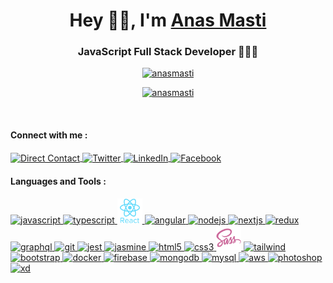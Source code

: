 <h1 align="center">Hey 👋🏻, I'm <a href="https://anasmasti.com/"> Anas Masti</a></h1>
<h3 align="center">JavaScript Full Stack Developer 👨🏻‍💻</h3>

<p align="center"> 
  <a href="https://twitter.com/anasmasti" target="blank"><img src="https://img.shields.io/twitter/follow/anasmasti?logo=twitter&style=for-the-badge" alt="anasmasti" /></a> 
</p>

<p align="center"> 
  <a href="https://github.com/ryo-ma/github-profile-trophy"><img src="https://github-profile-trophy.vercel.app/?username=anasmasti" alt="anasmasti" /></a> 
</p>

<br/>

<h4 align="left">Connect with me :</h4>
<div align="left">
  <a href="https://anasmasti.com/contact" target="_blank" rel="noreferrer">
    <img align="center" src="https://www.iconsdb.com/icons/preview/violet/message-2-xxl.png" alt="Direct Contact" height="30" width="30" />
  </a>
  <a href="https://twitter.com/anasmasti" target="_blank" rel="noreferrer">
    <img align="center" src="https://www.iconsdb.com/icons/preview/violet/twitter-xxl.png" alt="Twitter" height="30" width="30" />
  </a>
  <a href="https://linkedin.com/in/anas-masti-616040189" target="_blank" rel="noreferrer">
    <img align="center" src="https://www.iconsdb.com/icons/preview/violet/linkedin-xxl.png" alt="LinkedIn" height="30" width="30" />
  </a>
  <a href="https://fb.com/anas.masti.96" target="_blank" rel="noreferrer">
    <img align="center" src="https://www.iconsdb.com/icons/preview/violet/facebook-xl.png" alt="Facebook" height="30" width="30" />
  </a>
</div>

<h4 align="left">Languages and Tools :</h4>
<div align="left"> 
  <a href="https://developer.mozilla.org/en-US/docs/Web/JavaScript" target="_blank" rel="noreferrer"> 
    <img src="https://logodownload.org/wp-content/uploads/2022/04/javascript-logo-1.png" alt="javascript" width="40" height="40"/> 
  </a> 
  <a href="https://www.typescriptlang.org/" target="_blank" rel="noreferrer"> 
    <img src="https://upload.wikimedia.org/wikipedia/commons/thumb/4/4c/Typescript_logo_2020.svg/2048px-Typescript_logo_2020.svg.png" alt="typescript"          width="40" height="40"/> 
  </a> 
   <a href="https://reactjs.org/" target="_blank" rel="noreferrer"> 
    <img src="https://raw.githubusercontent.com/devicons/devicon/master/icons/react/react-original-wordmark.svg" alt="react" width="40" height="40"/> 
  </a> 
  <a href="https://angular.io" target="_blank" rel="noreferrer"> 
    <img src="https://angular.io/assets/images/logos/angular/angular.svg" alt="angular" width="40" height="40"/> 
  </a> 
    <a href="https://nodejs.org" target="_blank" rel="noreferrer"> 
    <img src="https://brandslogos.com/wp-content/uploads/images/nodejs-icon-logo.png" alt="nodejs" width="40" height="40"/> 
  </a> 
    <a href="https://nextjs.org/" target="_blank" rel="noreferrer"> 
    <img src="https://ui-lib.com/blog/wp-content/uploads/2021/12/nextjs-boilerplate-logo.png" alt="nextjs" width="40" height="40"/> 
  </a> 
   <a href="https://redux.js.org" target="_blank" rel="noreferrer"> 
    <img src="https://brandslogos.com/wp-content/uploads/thumbs/redux-logo-vector.svg" alt="redux" width="40" height="40"/> 
  </a> 
  <a href="https://graphql.org" target="_blank" rel="noreferrer"> 
    <img src="https://www.vectorlogo.zone/logos/graphql/graphql-icon.svg" alt="graphql" width="40" height="40"/> 
  </a> 
  <a href="https://git-scm.com/" target="_blank" rel="noreferrer"> 
    <img src="https://www.vectorlogo.zone/logos/git-scm/git-scm-icon.svg" alt="git" width="40" height="40"/> 
  </a>
   <a href="https://jestjs.io" target="_blank" rel="noreferrer"> 
    <img src="https://cdn.freebiesupply.com/logos/large/2x/jest-logo-png-transparent.png" alt="jest" width="40" height="40"/> 
  </a> 
  <a href="https://jasmine.github.io/" target="_blank" rel="noreferrer"> 
  <img src="https://www.vectorlogo.zone/logos/jasmine/jasmine-icon.svg" alt="jasmine" width="40" height="40"/> 
  </a> 
  <a href="https://www.w3.org/html/" target="_blank" rel="noreferrer"> 
    <img src="https://cdn-icons-png.flaticon.com/512/732/732212.png" alt="html5" width="40" height="40"/> 
  </a> 
  <a href="https://www.w3schools.com/css/" target="_blank" rel="noreferrer"> 
    <img src="https://upload.wikimedia.org/wikipedia/commons/thumb/6/62/CSS3_logo.svg/800px-CSS3_logo.svg.png" alt="css3" width="auto" height="40"/> 
  </a> 
   <a href="https://sass-lang.com" target="_blank" rel="noreferrer"> 
    <img src="https://raw.githubusercontent.com/devicons/devicon/master/icons/sass/sass-original.svg" alt="sass" width="40" height="40"/> 
  </a> 
  <a href="https://tailwindcss.com/" target="_blank" rel="noreferrer"> 
    <img src="https://www.vectorlogo.zone/logos/tailwindcss/tailwindcss-icon.svg" alt="tailwind" width="40" height="40"/> 
  </a> 
  <a href="https://getbootstrap.com" target="_blank" rel="noreferrer"> 
    <img src="https://upload.wikimedia.org/wikipedia/commons/thumb/b/b2/Bootstrap_logo.svg/512px-Bootstrap_logo.svg.png" alt="bootstrap" width="auto"           height="40"/> 
  </a>
    <a href="https://www.docker.com/" target="_blank" rel="noreferrer"> 
    <img src="https://www.docker.com/wp-content/uploads/2022/03/vertical-logo-monochromatic.png" alt="docker" width="auto" height="40"/> 
  </a> 
   <a href="https://firebase.google.com/" target="_blank" rel="noreferrer"> 
    <img src="https://www.vectorlogo.zone/logos/firebase/firebase-icon.svg" alt="firebase" width="40" height="40"/> 
  </a> 
    <a href="https://www.mongodb.com/" target="_blank" rel="noreferrer"> 
    <img src="https://cdn.iconscout.com/icon/free/png-256/mongodb-3521676-2945120.png" alt="mongodb" width="40" height="40"/> 
  </a> 
  <a href="https://www.mysql.com/" target="_blank" rel="noreferrer"> 
    <img src="https://pngimg.com/uploads/mysql/mysql_PNG23.png" alt="mysql" width="40" height="40"/> 
  </a> 
  <a href="https://aws.amazon.com" target="_blank" rel="noreferrer"> 
    <img src="https://futurumresearch.com/wp-content/uploads/2020/01/aws-logo.png" alt="aws" width="auto" height="40"/> 
  </a> 
  <a href="https://www.photoshop.com/en" target="_blank" rel="noreferrer"> 
    <img src="https://pnggrid.com/wp-content/uploads/2021/05/Adobe-Photoshop-1024x998.png" alt="photoshop" width="40" height="40"/> 
  </a> 
  <a href="https://www.adobe.com/products/xd.html" target="_blank" rel="noreferrer"> 
    <img src="https://upload.wikimedia.org/wikipedia/commons/thumb/c/c2/Adobe_XD_CC_icon.svg/1200px-Adobe_XD_CC_icon.svg.png" alt="xd" width="40"               height="40"/> 
  </a> 
</div>
